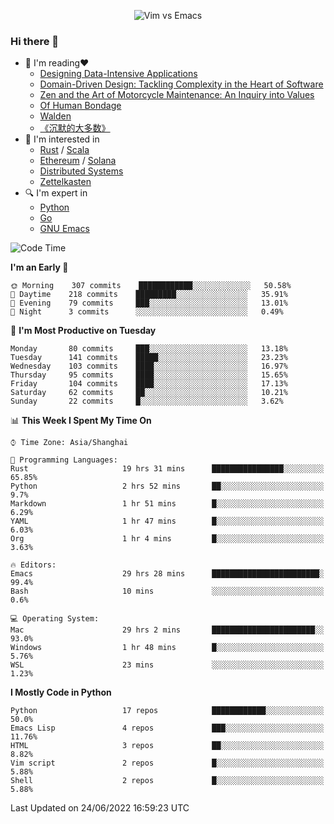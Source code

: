 <p align="center">
    <img src="https://gist.githubusercontent.com/coldnight/e696baffb094e71c96cb302118878eae/raw/40ea5053a6f66cc65f90f437e4173497da225958/banner.gif" alt="Vim vs Emacs" />
</p>

### Hi there 👋

- 📖 I'm reading❤️
    + [Designing Data-Intensive Applications](https://www.oreilly.com/library/view/designing-data-intensive-applications/9781491903063/)
    + [Domain-Driven Design: Tackling Complexity in the Heart of Software](https://www.dddcommunity.org/book/evans_2003/)
    + [Zen and the Art of Motorcycle Maintenance: An Inquiry into Values](https://en.wikipedia.org/wiki/Zen_and_the_Art_of_Motorcycle_Maintenance)
    + [Of Human Bondage](https://en.wikipedia.org/wiki/Of_Human_Bondage)
    + [Walden](https://en.wikipedia.org/wiki/Walden)
    + [《沉默的大多数》](https://en.wikipedia.org/wiki/Silent_majority)
- 🌱 I'm interested in
    + [Rust](https://www.rust-lang.org/) / [Scala](https://www.scala-lang.org/)
    + [Ethereum](https://ethereum.org/en/) / [Solana](https://solana.com/)
	+ [Distributed Systems](https://www.linuxzen.com/notes/topics/20200320174417_%E5%88%86%E5%B8%83%E5%BC%8F/)
	+ [Zettelkasten](https://www.linuxzen.com/notes/notes/20220120080920-slip_box/)
- 🔍 I'm expert in
    + [Python](https://www.python.org/)
    + [Go](https://go.dev/)
    + [GNU Emacs](https://www.gnu.org/software/emacs/)

<!--START_SECTION:waka-->
![Code Time](http://img.shields.io/badge/Code%20Time-0%20secs-blue)

**I'm an Early 🐤** 

```text
🌞 Morning    307 commits    ████████████░░░░░░░░░░░░░   50.58% 
🌆 Daytime    218 commits    █████████░░░░░░░░░░░░░░░░   35.91% 
🌃 Evening    79 commits     ███░░░░░░░░░░░░░░░░░░░░░░   13.01% 
🌙 Night      3 commits      ░░░░░░░░░░░░░░░░░░░░░░░░░   0.49%

```
📅 **I'm Most Productive on Tuesday** 

```text
Monday       80 commits     ███░░░░░░░░░░░░░░░░░░░░░░   13.18% 
Tuesday      141 commits    █████░░░░░░░░░░░░░░░░░░░░   23.23% 
Wednesday    103 commits    ████░░░░░░░░░░░░░░░░░░░░░   16.97% 
Thursday     95 commits     ████░░░░░░░░░░░░░░░░░░░░░   15.65% 
Friday       104 commits    ████░░░░░░░░░░░░░░░░░░░░░   17.13% 
Saturday     62 commits     ██░░░░░░░░░░░░░░░░░░░░░░░   10.21% 
Sunday       22 commits     █░░░░░░░░░░░░░░░░░░░░░░░░   3.62%

```


📊 **This Week I Spent My Time On** 

```text
⌚︎ Time Zone: Asia/Shanghai

💬 Programming Languages: 
Rust                     19 hrs 31 mins      ████████████████░░░░░░░░░   65.85% 
Python                   2 hrs 52 mins       ██░░░░░░░░░░░░░░░░░░░░░░░   9.7% 
Markdown                 1 hr 51 mins        █░░░░░░░░░░░░░░░░░░░░░░░░   6.29% 
YAML                     1 hr 47 mins        █░░░░░░░░░░░░░░░░░░░░░░░░   6.03% 
Org                      1 hr 4 mins         █░░░░░░░░░░░░░░░░░░░░░░░░   3.63%

🔥 Editors: 
Emacs                    29 hrs 28 mins      ████████████████████████░   99.4% 
Bash                     10 mins             ░░░░░░░░░░░░░░░░░░░░░░░░░   0.6%

💻 Operating System: 
Mac                      29 hrs 2 mins       ███████████████████████░░   93.0% 
Windows                  1 hr 48 mins        █░░░░░░░░░░░░░░░░░░░░░░░░   5.76% 
WSL                      23 mins             ░░░░░░░░░░░░░░░░░░░░░░░░░   1.23%

```

**I Mostly Code in Python** 

```text
Python                   17 repos            ████████████░░░░░░░░░░░░░   50.0% 
Emacs Lisp               4 repos             ███░░░░░░░░░░░░░░░░░░░░░░   11.76% 
HTML                     3 repos             ██░░░░░░░░░░░░░░░░░░░░░░░   8.82% 
Vim script               2 repos             █░░░░░░░░░░░░░░░░░░░░░░░░   5.88% 
Shell                    2 repos             █░░░░░░░░░░░░░░░░░░░░░░░░   5.88%

```



 Last Updated on 24/06/2022 16:59:23 UTC
<!--END_SECTION:waka-->
